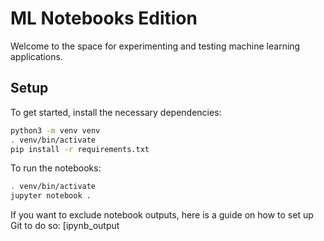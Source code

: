 ML Notebooks Edition
==========================

Welcome to the space for experimenting and testing machine learning applications.

Setup
-----

To get started, install the necessary dependencies:

```bash
python3 -m venv venv
. venv/bin/activate
pip install -r requirements.txt
```

To run the notebooks:

```bash
. venv/bin/activate
jupyter notebook .
```

If you want to exclude notebook outputs, here is a guide on how to set up Git to do so: [ipynb_output